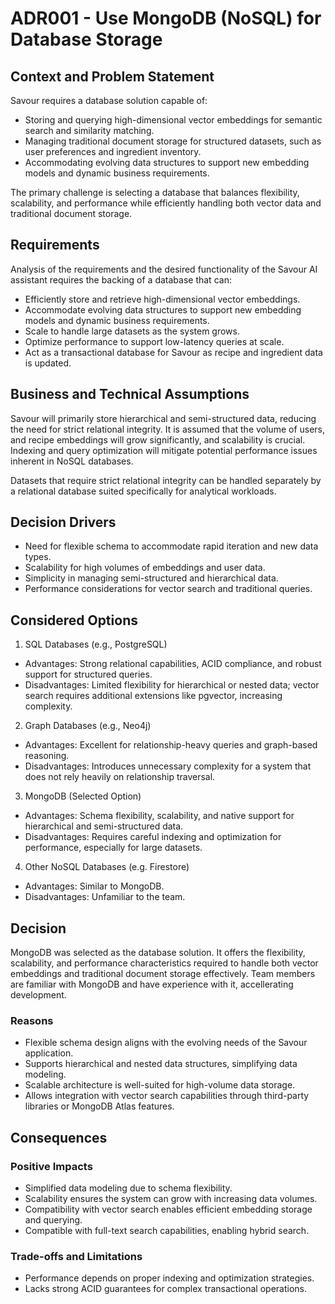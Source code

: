 # ADR001 - Use MongoDB (NoSQL) for Database Storage

## Context and Problem Statement
Savour requires a database solution capable of:

- Storing and querying high-dimensional vector embeddings for semantic search and similarity matching.
- Managing traditional document storage for structured datasets, such as user preferences and ingredient inventory.
- Accommodating evolving data structures to support new embedding models and dynamic business requirements.

The primary challenge is selecting a database that balances flexibility, scalability, and performance while efficiently handling both vector data and traditional document storage.

## Requirements
Analysis of the requirements and the desired functionality of the Savour AI assistant requires the backing of a database that can:
- Efficiently store and retrieve high-dimensional vector embeddings.
- Accommodate evolving data structures to support new embedding models and dynamic business requirements.
- Scale to handle large datasets as the system grows.
- Optimize performance to support low-latency queries at scale.
- Act as a transactional database for Savour as recipe and ingredient data is updated.

## Business and Technical Assumptions
Savour will primarily store hierarchical and semi-structured data, reducing the need for strict relational integrity. 
It is assumed that the volume of users, and recipe embeddings will grow significantly, and scalability is crucial. 
Indexing and query optimization will mitigate potential performance issues inherent in NoSQL databases.

Datasets that require strict relational integrity can be handled separately by a relational database suited specifically for analytical workloads.

## Decision Drivers
- Need for flexible schema to accommodate rapid iteration and new data types.
- Scalability for high volumes of embeddings and user data.
- Simplicity in managing semi-structured and hierarchical data.
- Performance considerations for vector search and traditional queries.

## Considered Options
1. SQL Databases (e.g., PostgreSQL)
- Advantages: Strong relational capabilities, ACID compliance, and robust support for structured queries.
- Disadvantages: Limited flexibility for hierarchical or nested data; vector search requires additional extensions like pgvector, increasing complexity.
2. Graph Databases (e.g., Neo4j)
- Advantages: Excellent for relationship-heavy queries and graph-based reasoning.
- Disadvantages: Introduces unnecessary complexity for a system that does not rely heavily on relationship traversal.
3. MongoDB (Selected Option)
- Advantages: Schema flexibility, scalability, and native support for hierarchical and semi-structured data.
- Disadvantages: Requires careful indexing and optimization for performance, especially for large datasets.
4. Other NoSQL Databases (e.g. Firestore)
- Advantages: Similar to MongoDB.
- Disadvantages: Unfamiliar to the team.

## Decision
MongoDB was selected as the database solution. It offers the flexibility, scalability, and performance characteristics required to handle both vector embeddings and traditional document storage effectively.
Team members are familiar with MongoDB and have experience with it, accellerating development.

### Reasons
- Flexible schema design aligns with the evolving needs of the Savour application.
- Supports hierarchical and nested data structures, simplifying data modeling.
- Scalable architecture is well-suited for high-volume data storage.
- Allows integration with vector search capabilities through third-party libraries or MongoDB Atlas features.

## Consequences
### Positive Impacts
- Simplified data modeling due to schema flexibility.
- Scalability ensures the system can grow with increasing data volumes.
- Compatibility with vector search enables efficient embedding storage and querying.
- Compatible with full-text search capabilities, enabling hybrid search.

### Trade-offs and Limitations
- Performance depends on proper indexing and optimization strategies.
- Lacks strong ACID guarantees for complex transactional operations.
